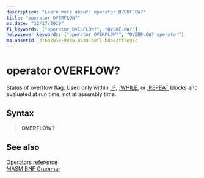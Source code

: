 ```yaml
---
description: "Learn more about: operator OVERFLOW?"
title: "operator OVERFLOW?"
ms.date: "12/17/2019"
f1_keywords: ["operator OVERFLOW?", "OVERFLOW?"]
helpviewer_keywords: ["operator OVERFLOW?", "OVERFLOW? operator"]
ms.assetid: 376b2850-993a-4538-b8f1-bd682ff7e91c
---
```

# operator OVERFLOW?

Status of overflow flag. Used only within [.IF](dot-if.md), [.WHILE](dot-while.md), or [.REPEAT](dot-repeat.md) blocks and evaluated at run time, not at assembly time.

## Syntax

> **OVERFLOW?**

## See also

[Operators reference](operators-reference.md)\
[MASM BNF Grammar](masm-bnf-grammar.md)

